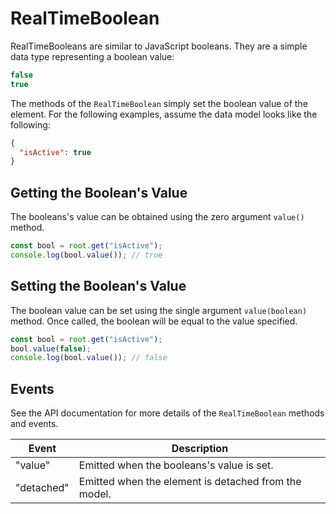 # RealTimeBoolean

RealTimeBooleans are similar to JavaScript booleans.  They are a simple data type representing a boolean value:

```js
false
true
```

The methods of the `RealTimeBoolean` simply set the boolean value of the element. For the following examples, assume the data model looks like the following:

```json
{
  "isActive": true
}
```

## Getting the Boolean's Value

The booleans's value can be obtained using the zero argument `value()` method.

```js
const bool = root.get("isActive");
console.log(bool.value()); // true
```

## Setting the Boolean's Value

The boolean value can be set using the single argument `value(boolean)` method. Once called, the boolean will be equal to the value specified.

```js
const bool = root.get("isActive");
bool.value(false);
console.log(bool.value()); // false
```

## Events

See the API documentation for more details of the `RealTimeBoolean` methods and events.

| Event | Description |
| --- | --- |
| "value" | Emitted when the booleans's value is set. |
| "detached" | Emitted when the element is detached from the model. |
